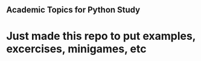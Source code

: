## Academic Topics for Python Study

# Just made this repo to put examples, excercises, minigames, etc 
